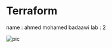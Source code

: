 # Terraform
name : ahmed mohamed badaawi
lab : 2

![pic](https://github.com/Badawi02/Terraform/tree/main/lab-1/the-task.png)
